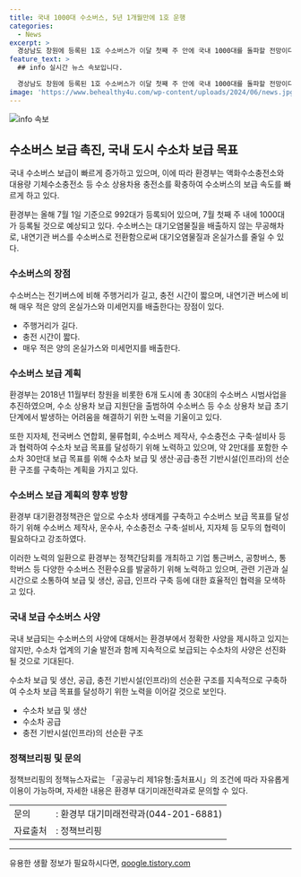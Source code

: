 ```yaml
---
title: 국내 1000대 수소버스, 5년 1개월만에 1호 운행
categories:
  - News
excerpt: >
  경상남도 창원에 등록된 1호 수소버스가 이달 첫째 주 안에 국내 1000대를 돌파할 전망이다. 환경부는 올해 7월 1일까지 약 5년 1개월 만에 992대가 등록된 만큼, 7월 첫째 주 내에 1000대가 등록될 것으로 예상했다. 액화수소충전소와 대용량 기체수소충전소 등의 확충으로 수소버스 보급 속도가 높아질 것으로 전망되며, 수소버스는 대기오염물질 배출이 없고 주행거리가 길고 충전 시간이 짧아 환경적으로 유리하다.환경부는 수소버스 보급을 위해 다양한 이해관계자들과 협력하고 있으며, 2030년까지 수소버스 2만대를 포함한 수소차 30만대를 보급하는 것을 목표로 하고 있다.
feature_text: >
  ## info 실시간 뉴스 속보입니다.

  경상남도 창원에 등록된 1호 수소버스가 이달 첫째 주 안에 국내 1000대를 돌파할 전망이다. 환경부는 올해 7월 1일까지 약 5년 1개월 만에 992대가 등록된 만큼, 7월 첫째 주 내에 1000대가 등록될 것으로 예상했다. 액화수소충전소와 대용량 기체수소충전소 등의 확충으로 수소버스 보급 속도가 높아질 것으로 전망되며, 수소버스는 대기오염물질 배출이 없고 주행거리가 길고 충전 시간이 짧아 환경적으로 유리하다.환경부는 수소버스 보급을 위해 다양한 이해관계자들과 협력하고 있으며, 2030년까지 수소버스 2만대를 포함한 수소차 30만대를 보급하는 것을 목표로 하고 있다.
image: 'https://www.behealthy4u.com/wp-content/uploads/2024/06/news.jpg'
---
```


<p><img src="https://www.behealthy4u.com/wp-content/uploads/2024/06/news.jpg" alt="info 속보" /></p>

<h2 data-ke-size="size26">수소버스 보급 촉진, 국내 도시 수소차 보급 목표</h2>

<p>국내 수소버스 보급이 빠르게 증가하고 있으며, 이에 따라 환경부는 액화수소충전소와 대용량 기체수소충전소 등 수소 상용차용 충전소를 확충하여 수소버스의 보급 속도를 빠르게 하고 있다.</p>

<p data-ke-size="size16">환경부는 올해 7월 1일 기준으로 992대가 등록되어 있으며, 7월 첫째 주 내에 1000대가 등록될 것으로 예상되고 있다. 수소버스는 대기오염물질을 배출하지 않는 무공해차로, 내연기관 버스를 수소버스로 전환함으로써 대기오염물질과 온실가스를 줄일 수 있다.</p>

<h3 data-ke-size="size21">수소버스의 장점</h3>

<p>수소버스는 전기버스에 비해 주행거리가 길고, 충전 시간이 짧으며, 내연기관 버스에 비해 매우 적은 양의 온실가스와 미세먼지를 배출한다는 장점이 있다. </p>

<ul>
  <li>주행거리가 길다.</li>
  <li>충전 시간이 짧다.</li>
  <li>매우 적은 양의 온실가스와 미세먼지를 배출한다.</li>
</ul>

<h3 data-ke-size="size21">수소버스 보급 계획</h3>

<p>환경부는 2018년 11월부터 창원을 비롯한 6개 도시에 총 30대의 수소버스 시범사업을 추진하였으며, 수소 상용차 보급 지원단을 출범하여 수소버스 등 수소 상용차 보급 초기 단계에서 발생하는 어려움을 해결하기 위한 노력을 기울이고 있다.</p>

<p data-ke-size="size16">또한 지자체, 전국버스 연합회, 물류협회, 수소버스 제작사, 수소충전소 구축·설비사 등과 협력하여 수소차 보급 목표를 달성하기 위해 노력하고 있으며, 약 2만대를 포함한 수소차 30만대 보급 목표를 위해 수소차 보급 및 생산·공급·충전 기반시설(인프라)의 선순환 구조를 구축하는 계획을 가지고 있다.</p>

<h3 data-ke-size="size21">수소버스 보급 계획의 향후 방향</h3>

<p>환경부 대기환경정책관은 앞으로 수소차 생태계를 구축하고 수소버스 보급 목표를 달성하기 위해 수소버스 제작사, 운수사, 수소충전소 구축·설비사, 지자체 등 모두의 협력이 필요하다고 강조하였다.</p>

<p data-ke-size="size16">이러한 노력의 일환으로 환경부는 정책간담회를 개최하고 기업 통근버스, 공항버스, 통학버스 등 다양한 수소버스 전환수요를 발굴하기 위해 노력하고 있으며, 관련 기관과 실시간으로 소통하여 보급 및 생산, 공급, 인프라 구축 등에 대한 효율적인 협력을 모색하고 있다.</p>

<h3 data-ke-size="size21">국내 보급 수소버스 사양</h3>

<p>국내 보급되는 수소버스의 사양에 대해서는 환경부에서 정확한 사양을 제시하고 있지는 않지만, 수소차 업계의 기술 발전과 함께 지속적으로 보급되는 수소차의 사양은 선진화될 것으로 기대된다.</p>

<p data-ke-size="size16">수소차 보급 및 생산, 공급, 충전 기반시설(인프라)의 선순환 구조를 지속적으로 구축하여 수소차 보급 목표를 달성하기 위한 노력을 이어갈 것으로 보인다.</p>

<ul>
  <li>수소차 보급 및 생산</li>
  <li>수소차 공급</li>
  <li>충전 기반시설(인프라)의 선순환 구조</li>
</ul>

<h3 data-ke-size="size21">정책브리핑 및 문의</h3>

<p>정책브리핑의 정책뉴스자료는 「공공누리 제1유형:출처표시」의 조건에 따라 자유롭게 이용이 가능하며, 자세한 내용은 환경부 대기미래전략과로 문의할 수 있다.</p>

<p data-ke-size="size16"></p>

<table>
  <tr>
    <td>문의</td>
    <td> : 환경부 대기미래전략과(044-201-6881)</td>
  </tr>
  <tr>
    <td>자료출처</td>
    <td> : 정책브리핑 </td>
  </tr>
</table>

<hr>
유용한 생활 정보가 필요하시다면, <a href="https://qoogle.tistory.com" rel="dofollow">qoogle.tistory.com</a>


